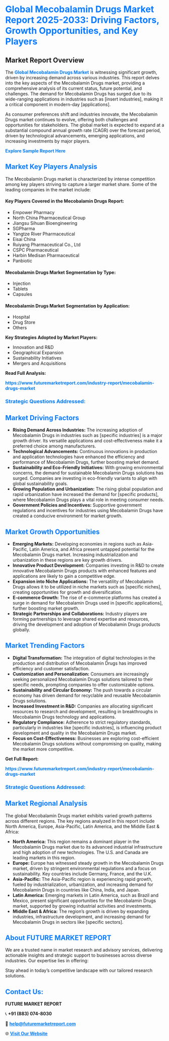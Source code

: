 <h1 style="color: #007BFF;">Global Mecobalamin Drugs Market Report 2025-2033: Driving Factors, Growth Opportunities, and Key Players</h1>

<section id="overview">
<h2>Market Report Overview</h2>
<p>The <a href="https://www.futuremarketreport.com/industry-report/mecobalamin-drugs-market" style="color: #007BFF; text-decoration: none;"><strong>Global Mecobalamin Drugs Market</strong></a> is witnessing significant growth, driven by increasing demand across various industries. This report delves into the key aspects of the Mecobalamin Drugs market, providing a comprehensive analysis of its current status, future potential, and challenges. The demand for Mecobalamin Drugs has surged due to its wide-ranging applications in industries such as [insert industries], making it a critical component in modern-day [applications].</p>
<p>As consumer preferences shift and industries innovate, the Mecobalamin Drugs market continues to evolve, offering both challenges and opportunities for stakeholders. The global market is expected to expand at a substantial compound annual growth rate (CAGR) over the forecast period, driven by technological advancements, emerging applications, and increasing investments by major players.</p>
</section>

<section id="overview">
<p><a href="https://www.futuremarketreport.com/request-sample/reportId=77717" style="color: #007BFF; text-decoration: none;"><strong>Explore Sample Report Here</strong></a></p>
</section>

<section id="key-players">
<h2 style="color: #007BFF;">Market Key Players Analysis</h2>
<p>The Mecobalamin Drugs market is characterized by intense competition among key players striving to capture a larger market share. Some of the leading companies in the market include:</p>
<h4>Key Players Covered in the Mecobalamin Drugs Report:</h4>
<ul><li>Empower Pharmacy</li><li>North China Pharmaceutical Group</li><li>Jiangsu Sihuan Bioengineering</li><li>SGPharma</li><li>Yangtze River Pharmaceutical</li><li>Eisai China</li><li>Ruiyang Pharmaceutical Co., Ltd</li><li>CSPC Pharmaceutical</li><li>Harbin Medisan Pharmaceutical</li><li>Panbiotic</li></ul>
<h4>Mecobalamin Drugs Market Segmentation by Type:</h4>
<ul><li>Injection</li><li>Tablets</li><li>Capsules</li></ul>

<h4>Mecobalamin Drugs Market Segmentation by Application:</h4>
<ul><li>Hospital</li><li>Drug Store</li><li>Others</li></ul>
<p><strong>Key Strategies Adopted by Market Players:</strong></p>
<ul>
<li>Innovation and R&D</li>
<li>Geographical Expansion</li>
<li>Sustainability Initiatives</li>
<li>Mergers and Acquisitions</li>
</ul>
</section>

<section>
<p><strong>Read Full Analysis: </strong></p><a href="https://www.futuremarketreport.com/industry-report/mecobalamin-drugs-market" style="color: #007BFF; text-decoration: none;"><strong>https://www.futuremarketreport.com/industry-report/mecobalamin-drugs-market</strong></a>
<h3 style="color: #007BFF;">Strategic Questions Addressed:</h3>
</section>

<section id="driving-factors">
<h2 style="color: #007BFF;">Market Driving Factors</h2>
<ul>
<li><strong>Rising Demand Across Industries:</strong> The increasing adoption of Mecobalamin Drugs in industries such as [specific industries] is a major growth driver. Its versatile applications and cost-effectiveness make it a preferred choice among manufacturers.</li>
<li><strong>Technological Advancements:</strong> Continuous innovations in production and application technologies have enhanced the efficiency and performance of Mecobalamin Drugs, further boosting market demand.</li>
<li><strong>Sustainability and Eco-Friendly Initiatives:</strong> With growing environmental concerns, the demand for sustainable Mecobalamin Drugs solutions has surged. Companies are investing in eco-friendly variants to align with global sustainability goals.</li>
<li><strong>Growing Population and Urbanization:</strong> The rising global population and rapid urbanization have increased the demand for [specific products], where Mecobalamin Drugs plays a vital role in meeting consumer needs.</li>
<li><strong>Government Policies and Incentives:</strong> Supportive government regulations and incentives for industries using Mecobalamin Drugs have created a conducive environment for market growth.</li>
</ul>
</section>

<section id="growth-opportunities">
<h2 style="color: #007BFF;">Market Growth Opportunities</h2>
<ul>
<li><strong>Emerging Markets:</strong> Developing economies in regions such as Asia-Pacific, Latin America, and Africa present untapped potential for the Mecobalamin Drugs market. Increasing industrialization and urbanization in these regions are key growth drivers.</li>
<li><strong>Innovative Product Development:</strong> Companies investing in R&D to create innovative Mecobalamin Drugs products with enhanced features and applications are likely to gain a competitive edge.</li>
<li><strong>Expansion into Niche Applications:</strong> The versatility of Mecobalamin Drugs allows it to be utilized in niche markets such as [specific niches], creating opportunities for growth and diversification.</li>
<li><strong>E-commerce Growth:</strong> The rise of e-commerce platforms has created a surge in demand for Mecobalamin Drugs used in [specific applications], further boosting market growth.</li>
<li><strong>Strategic Partnerships and Collaborations:</strong> Industry players are forming partnerships to leverage shared expertise and resources, driving the development and adoption of Mecobalamin Drugs products globally.</li>
</ul>
</section>

<section id="trending-factors">
<h2 style="color: #007BFF;">Market Trending Factors</h2>
<ul>
<li><strong>Digital Transformation:</strong> The integration of digital technologies in the production and distribution of Mecobalamin Drugs has improved efficiency and customer satisfaction.</li>
<li><strong>Customization and Personalization:</strong> Consumers are increasingly seeking personalized Mecobalamin Drugs solutions tailored to their specific needs, prompting companies to offer customizable options.</li>
<li><strong>Sustainability and Circular Economy:</strong> The push towards a circular economy has driven demand for recyclable and reusable Mecobalamin Drugs solutions.</li>
<li><strong>Increased Investment in R&D:</strong> Companies are allocating significant resources to research and development, resulting in breakthroughs in Mecobalamin Drugs technology and applications.</li>
<li><strong>Regulatory Compliance:</strong> Adherence to strict regulatory standards, particularly in industries like [specific industries], is influencing product development and quality in the Mecobalamin Drugs market.</li>
<li><strong>Focus on Cost-Effectiveness:</strong> Businesses are exploring cost-efficient Mecobalamin Drugs solutions without compromising on quality, making the market more competitive.</li>
</ul>
</section>

<section>
<p><strong>Get Full Report: </strong></p><a href="https://www.futuremarketreport.com/industry-report/mecobalamin-drugs-market" style="color: #007BFF; text-decoration: none;"><strong>https://www.futuremarketreport.com/industry-report/mecobalamin-drugs-market</strong></a>
<h3 style="color: #007BFF;">Strategic Questions Addressed:</h3>
</section>


<section id="regional-analysis">
<h2 style="color: #007BFF;">Market Regional Analysis</h2>
<p>The global Mecobalamin Drugs market exhibits varied growth patterns across different regions. The key regions analyzed in this report include North America, Europe, Asia-Pacific, Latin America, and the Middle East & Africa:</p>
<ul>
<li><strong>North America:</strong> This region remains a dominant player in the Mecobalamin Drugs market due to its advanced industrial infrastructure and high adoption of new technologies. The U.S. and Canada are leading markets in this region.</li>
<li><strong>Europe:</strong> Europe has witnessed steady growth in the Mecobalamin Drugs market, driven by stringent environmental regulations and a focus on sustainability. Key countries include Germany, France, and the U.K.</li>
<li><strong>Asia-Pacific:</strong> The Asia-Pacific region is experiencing rapid growth, fueled by industrialization, urbanization, and increasing demand for Mecobalamin Drugs in countries like China, India, and Japan.</li>
<li><strong>Latin America:</strong> Emerging markets in Latin America, such as Brazil and Mexico, present significant opportunities for the Mecobalamin Drugs market, supported by growing industrial activities and investments.</li>
<li><strong>Middle East & Africa:</strong> The region’s growth is driven by expanding industries, infrastructure development, and increasing demand for Mecobalamin Drugs in sectors like [specific sectors].</li>
</ul>
</section>

<footer>
<h2 style="color: #007BFF;">About FUTURE MARKET REPORT</h2>
<p>We are a trusted name in market research and advisory services, delivering actionable insights and strategic support to businesses across diverse industries. Our expertise lies in offering:</p>

<p>Stay ahead in today’s competitive landscape with our tailored research solutions.</p>

<h2 style="color: #007BFF;">Contact Us:</h2>
<p><strong>FUTURE MARKET REPORT</strong></p>
<p>📞 <strong>+91 (883) 074-8030</strong></p>
<p>📧 <strong><a href="mailto:help@futuremarketreport.com" style="color: #007BFF;">help@futuremarketreport.com</a></strong></p>
<p>🌐 <strong><a href="https://www.futuremarketreport.com/" style="color: #007BFF;">Visit Our Website</a></strong></p>
</footer>
